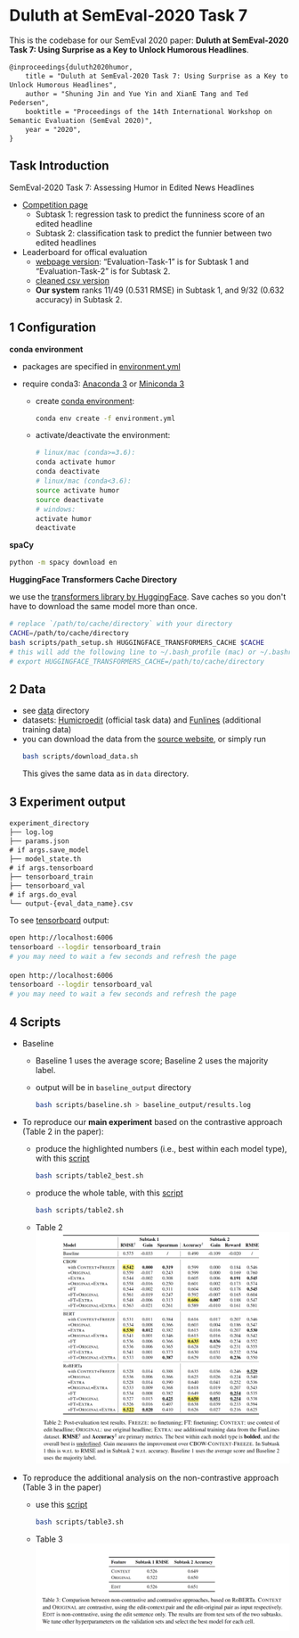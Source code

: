 # Duluth at SemEval-2020 Task 7


This is the codebase for our SemEval 2020 paper: **Duluth at SemEval-2020 Task 7: Using Surprise as a Key to Unlock Humorous Headlines**.

```
@inproceedings{duluth2020humor,
    title = "Duluth at SemEval-2020 Task 7: Using Surprise as a Key to Unlock Humorous Headlines",
    author = "Shuning Jin and Yue Yin and XianE Tang and Ted Pedersen",
    booktitle = "Proceedings of the 14th International Workshop on Semantic Evaluation (SemEval 2020)",
    year = "2020",
}
```


## Task Introduction

SemEval-2020 Task 7: Assessing Humor in Edited News Headlines
- [Competition page](https://competitions.codalab.org/competitions/20970)
  - Subtask 1: regression task to predict the funniness score of an edited headline
  - Subtask 2: classification task to predict the funnier between two edited headlines
- Leaderboard for offical evaluation
  - [webpage version](https://competitions.codalab.org/competitions/20970#results): “Evaluation-Task-1” is for Subtask 1 and “Evaluation-Task-2” is for Subtask 2.
  - [cleaned csv version](code/official_evaluation_result.csv)
  - **Our system** ranks 11/49 (0.531 RMSE) in Subtask 1, and 9/32 (0.632 accuracy) in Subtask 2.



## 1 Configuration

**conda environment**

- packages are specified in [environment.yml](environment.yml)

- require conda3: [Anaconda 3](https://docs.anaconda.com/anaconda/install/) or [Miniconda 3](https://docs.conda.io/en/latest/miniconda.html)

  - create [conda environment](https://docs.conda.io/projects/conda/en/latest/user-guide/tasks/manage-environments.html):
    ```bash
    conda env create -f environment.yml
    ```

  - activate/deactivate the environment:
    ```bash
    # linux/mac (conda>=3.6):
    conda activate humor
    conda deactivate
    # linux/mac (conda<3.6):
    source activate humor
    source deactivate
    # windows:
    activate humor
    deactivate
    ```

**spaCy**

```bash
python -m spacy download en
```

**HuggingFace Transformers Cache Directory**

we use the [transformers library by HuggingFace](https://github.com/huggingface/transformers). Save caches so you don't have to download the same model more than once.

```bash
# replace `/path/to/cache/directory` with your directory
CACHE=/path/to/cache/directory
bash scripts/path_setup.sh HUGGINGFACE_TRANSFORMERS_CACHE $CACHE
# this will add the following line to ~/.bash_profile (mac) or ~/.bashrc (linux)
# export HUGGINGFACE_TRANSFORMERS_CACHE=/path/to/cache/directory
```

## 2 Data

-   see [data](data) directory
-   datasets: [Humicroedit](https://www.aclweb.org/anthology/N19-1012/) (official task data) and [Funlines](https://arxiv.org/pdf/2002.02031.pdf) (additional training data)
-   you can download the data from the [source website](https://www.cs.rochester.edu/u/nhossain/humicroedit.html), or simply run
    ```bash
    bash scripts/download_data.sh
    ```
    This gives the same data as in `data` directory.

## 3 Experiment output

    experiment_directory
    ├── log.log
    ├── params.json
    # if args.save_model
    ├── model_state.th
    # if args.tensorboard
    ├── tensorboard_train
    ├── tensorboard_val
    # if args.do_eval
    └── output-{eval_data_name}.csv

To see [tensorboard](https://pytorch.org/docs/stable/tensorboard.html) output:

```bash
open http://localhost:6006
tensorboard --logdir tensorboard_train
# you may need to wait a few seconds and refresh the page

open http://localhost:6006
tensorboard --logdir tensorboard_val
# you may need to wait a few seconds and refresh the page
```

## 4 Scripts
<!-- : [see here](scripts/table2) -->

- Baseline
  - Baseline 1 uses the average score; Baseline 2 uses the majority label.
  - output will be in `baseline_output` directory

    ```bash
    bash scripts/baseline.sh > baseline_output/results.log
    ```
- To reproduce our **main experiment** based on the contrastive approach (Table 2 in the paper):

  - produce the highlighted numbers (i.e., best within each model type), with this [script](scripts/table2_best.sh)

    ```bash
    bash scripts/table2_best.sh
    ```

  - produce the whole table, with this [script](scripts/table2.sh)

    ```bash
    bash scripts/table2.sh
    ```

  - Table 2
  ![](scripts/img/table2.png)


<!-- : [see here](scripts/table3) -->
- To reproduce the additional analysis on the non-contrastive approach (Table 3 in the paper)

  - use this [script](scripts/table3.sh)

    ```bash
    bash scripts/table3.sh
    ```

  - Table 3
  ![](scripts/img/table3.png)

